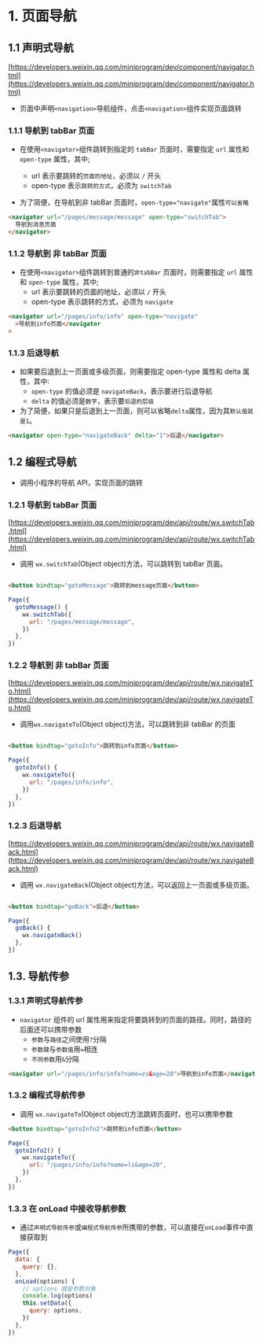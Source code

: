 # 1. 页面导航

## 1.1 声明式导航

[https://developers.weixin.qq.com/miniprogram/dev/component/navigator.html](https://developers.weixin.qq.com/miniprogram/dev/component/navigator.html)

- 页面中声明`<navigation>`导航组件，点击`<navigation>`组件实现页面跳转

### 1.1.1 导航到 tabBar 页面

- 在使用`<navigator>`组件跳转到指定的 `tabBar` 页面时，需要指定 `url` 属性和 `open-type` 属性，其中;

  - url 表示要跳转的`页面的地址`，必须以 `/` 开头
  - open-type 表示`跳转的方式`，必须为 `switchTab`

- 为了简便，在导航到非 tabBar 页面时，`open-type="navigate"`属性`可以省略`

```html
<navigator url="/pages/message/message" open-type="switchTab">
  导航到消息页面
</navigator>
```

### 1.1.2 导航到 非 tabBar 页面

- 在使用`<navigator>`组件跳转到普通的`非tabBar` 页面时，则需要指定 `url` 属性和 `open-type` 属性，其中;
  - url 表示要跳转的页面的地址，必须以 `/` 开头
  - open-type 表示跳转的方式，必须为 `navigate`

```html
<navigator url="/pages/info/info" open-type="navigate"
  >导航到info页面</navigator
>
```

### 1.1.3 后退导航

- 如果要后退到上一页面或多级页面，则需要指定 open-type 属性和 delta 属性，其中:
  - `open-type` 的值必须是 `navigateBack`，表示要进行后退导航
  - `delta` 的值必须是`数字`，表示要`后退的层级`
- 为了简便，如果只是后退到上一页面，则可以省略`delta`属性，因为其`默认值就是1`。

```html
<navigator open-type="navigateBack" delta="1">后退</navigator>
```

## 1.2 编程式导航

- 调用小程序的导航 API，实现页面的跳转

### 1.2.1 导航到 tabBar 页面

[https://developers.weixin.qq.com/miniprogram/dev/api/route/wx.switchTab.html](https://developers.weixin.qq.com/miniprogram/dev/api/route/wx.switchTab.html)

- 调用 `wx.switchTab`(Object object)方法，可以跳转到 tabBar 页面。

<img :src="$withBase('/uniapp/wx/04.png')">

```html
<button bindtap="gotoMessage">跳转到message页面</button>
```

```js
Page({
  gotoMessage() {
    wx.switchTab({
      url: "/pages/message/message",
    })
  },
})
```

### 1.2.2 导航到 非 tabBar 页面

[https://developers.weixin.qq.com/miniprogram/dev/api/route/wx.navigateTo.html](https://developers.weixin.qq.com/miniprogram/dev/api/route/wx.navigateTo.html)

- 调用`wx.navigateTo`(Object object)方法，可以跳转到非 tabBar 的页面

<img :src="$withBase('/uniapp/wx/05.png')">

```html
<button bindtap="gotoInfo">跳转到info页面</button>
```

```js
Page({
  gotoInfo() {
    wx.navigateTo({
      url: "/pages/info/info",
    })
  },
})
```

### 1.2.3 后退导航

[https://developers.weixin.qq.com/miniprogram/dev/api/route/wx.navigateBack.html](https://developers.weixin.qq.com/miniprogram/dev/api/route/wx.navigateBack.html)

- 调用 `wx.navigateBack`(Object object)方法，可以返回上一页面或多级页面。

<img :src="$withBase('/uniapp/wx/06.png')">

```html
<button bindtap="goBack">后退</button>
```

```js
Page({
  goBack() {
    wx.navigateBack()
  },
})
```

## 1.3. 导航传参

### 1.3.1 声明式导航传参

- `navigator` 组件的 url 属性用来指定将要跳转到的页面的路径。同时，路径的后面还可以携带参数
  - `参数`与`路径`之间使用`?`分隔
  - `参数键`与`参数值`用`=`相连
  - `不同参数`用`&`分隔

```html
<navigator url="/pages/info/info?name=zs&age=20">导航到info页面</navigator>
```

### 1.3.2 编程式导航传参

- 调用 `wx.navigateTo`(Object object)方法跳转页面时，也可以携带参数

```html
<button bindtap="gotoInfo2">跳转到info页面</button>
```

```js
Page({
  gotoInfo2() {
    wx.navigateTo({
      url: "/pages/info/info?name=ls&age=20",
    })
  },
})
```

### 1.3.3 在 onLoad 中接收导航参数

- 通过`声明式导航传参`或`编程式导航传参`所携带的参数，可以直接在`onLoad`事件中直接获取到

```js
Page({
  data: {
    query: {},
  },
  onLoad(options) {
    // options 就是参数对象
    console.log(options)
    this.setData({
      query: options,
    })
  },
})
```
